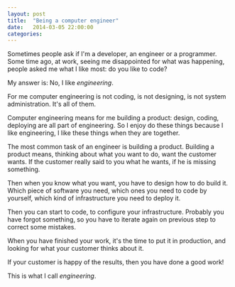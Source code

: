 ```yaml
---
layout: post
title:  "Being a computer engineer"
date:   2014-03-05 22:00:00
categories: 
---
```


Sometimes people ask if I'm a developer, an engineer or a programmer. Some time ago, at work, seeing me disappointed for what was happening, people asked me what I like most: do you like to code?

My answer is: No, I like *engineering*.

For me computer engineering is not coding, is not designing, is not system administration. It's all of them.

Computer engineering means for me building a product: design, coding, deploying are all part of engineering. So I enjoy do these things because I like engineering, I like these things when they are together.

The most common task of an engineer is building a product. Building a product means, thinking about what you want to do, want the customer wants. If the customer really said to you what he wants, if he is missing something.

Then when you know what you want, you have to design how to do build it. Which piece of software you need, which ones you need to code by yourself, which kind of infrastructure you need to deploy it.

Then you can start to code, to configure your infrastructure. Probably you have forgot something, so you have to iterate again on previous step to correct some mistakes.

When you have finished your work, it's the time to put it in production, and looking for what your customer thinks about it.

If your customer is happy of the results, then you have done a good work!

This is what I call *engineering*.